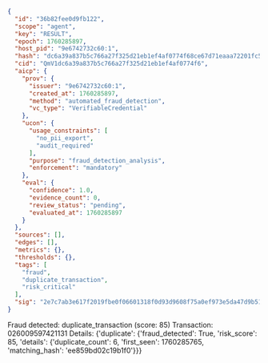 ```json
{
  "id": "36b82fee0d9fb122",
  "scope": "agent",
  "key": "RESULT",
  "epoch": 1760285897,
  "host_pid": "9e6742732c60:1",
  "hash": "dc6a39a837b5c766a27f325d21eb1ef4af0774f68ce67d71eaaa72201fc5ac15",
  "cid": "QmV1dc6a39a837b5c766a27f325d21eb1ef4af0774f6",
  "aicp": {
    "prov": {
      "issuer": "9e6742732c60:1",
      "created_at": 1760285897,
      "method": "automated_fraud_detection",
      "vc_type": "VerifiableCredential"
    },
    "ucon": {
      "usage_constraints": [
        "no_pii_export",
        "audit_required"
      ],
      "purpose": "fraud_detection_analysis",
      "enforcement": "mandatory"
    },
    "eval": {
      "confidence": 1.0,
      "evidence_count": 0,
      "review_status": "pending",
      "evaluated_at": 1760285897
    }
  },
  "sources": [],
  "edges": [],
  "metrics": {},
  "thresholds": {},
  "tags": [
    "fraud",
    "duplicate_transaction",
    "risk_critical"
  ],
  "sig": "2e7c7ab3e617f2019fbe0f06601318f0d93d9608f75a0ef973e5da47d9b51f61"
}
```

Fraud detected: duplicate_transaction (score: 85)
Transaction: 026009597421131
Details: {'duplicate': {'fraud_detected': True, 'risk_score': 85, 'details': {'duplicate_count': 6, 'first_seen': 1760285765, 'matching_hash': 'ee859bd02c19b1f0'}}}